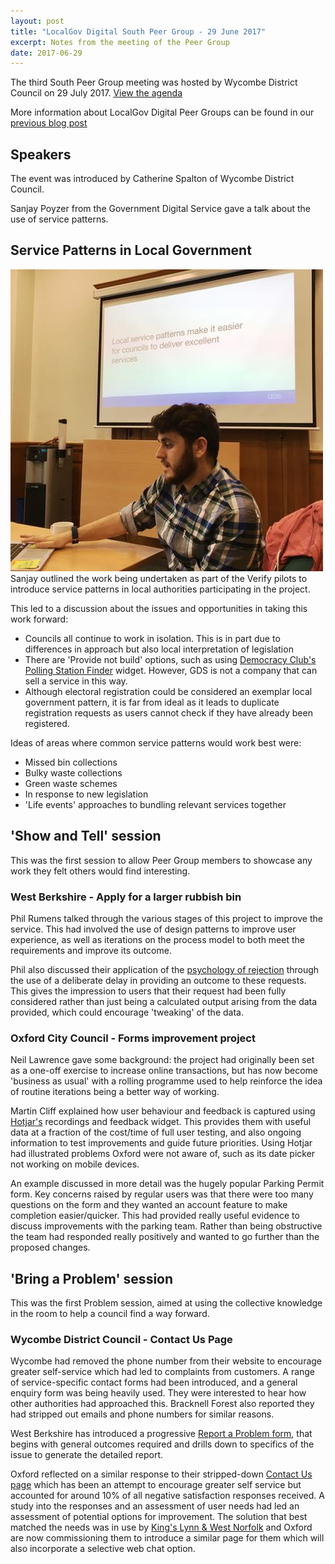 ```yaml
---
layout: post
title: "LocalGov Digital South Peer Group - 29 June 2017"
excerpt: Notes from the meeting of the Peer Group
date: 2017-06-29
---
```


The third South Peer Group meeting was hosted by Wycombe District Council on 29 July 2017. [View the agenda](https://docs.google.com/document/d/1vsHVZ9iZfSJZErvo-FXlidHNOMgaZoZJF2DMjD6tI78/edit?usp=sharing)

More information about LocalGov Digital Peer Groups can be found in our [previous blog post](https://oxfordcitycouncil.github.io/blog/2016/11/25/localgov-digital-south-peer-group)

## Speakers
The event was introduced by Catherine Spalton of Wycombe District Council.

Sanjay Poyzer from the Government Digital Service gave a talk about the use of service patterns.

## Service Patterns in Local Government
<img class="image image--feature" src="/images/sanjay.jpg" alt="Sanjay Poyzer discussing service patterns">
Sanjay outlined the work being undertaken as part of the Verify pilots to introduce service patterns in local authorities participating in the project.

This led to a discussion about the issues and opportunities in taking this work forward:
* Councils all continue to work in isolation. This is in part due to differences in approach but also local interpretation of legislation
* There are 'Provide not build' options, such as using [Democracy Club's Polling Station Finder](https://democracyclub.org.uk/projects/polling-stations/) widget. However, GDS is not a company that can sell a service in this way.
* Although electoral registration could be considered an exemplar local government pattern, it is far from ideal as it leads to duplicate registration requests as users cannot check if they have already been registered.  

Ideas of areas where common service patterns would work best were:
* Missed bin collections
* Bulky waste collections
* Green waste schemes
* In response to new legislation
* 'Life events' approaches to bundling relevant services together

## 'Show and Tell' session
This was the first session to allow Peer Group members to showcase any work they felt others would find interesting.

### West Berkshire - Apply for a larger rubbish bin
Phil Rumens talked through the various stages of this project to improve the service. This had involved the use of design patterns to improve user experience, as well as iterations on the process model to both meet the requirements and improve its outcome.

Phil also discussed their application of the [psychology of rejection](http://philrumens.blogspot.co.uk/2017/05/the-psychology-of-rejection.html) through the use of a deliberate delay in providing an outcome to these requests. This gives the impression to users that their request had been fully considered rather than just being a calculated output arising from the data provided, which could encourage 'tweaking' of the data.

### Oxford City Council - Forms improvement project
Neil Lawrence gave some background: the project had originally been set as a one-off exercise to increase online transactions, but has now become 'business as usual' with a rolling programme used to help reinforce the idea of routine iterations being a better way of working.

Martin Cliff explained how user behaviour and feedback is captured using [Hotjar's](https://www.hotjar.com) recordings and feedback widget. This provides them with useful data at a fraction of the cost/time of full user testing, and also ongoing information to test improvements and guide future priorities. Using Hotjar had illustrated problems Oxford were not aware of, such as its date picker not working on mobile devices.

An example discussed in more detail was the hugely popular Parking Permit form. Key concerns raised by regular users was that there were too many questions on the form and they wanted an account feature to make completion easier/quicker. This had provided really useful evidence to discuss improvements with the parking team. Rather than being obstructive the team had responded really positively and wanted to go further than the proposed changes.

## 'Bring a Problem' session
This was the first Problem session, aimed at using the collective knowledge in the room to help a council find a way forward.

### Wycombe District Council - Contact Us Page
Wycombe had removed the phone number from their website to encourage greater self-service which had led to complaints from customers. A range of service-specific contact forms had been introduced, and a general enquiry form was being heavily used. They were interested to hear how other authorities had approached this. Bracknell Forest also reported they had stripped out emails and phone numbers for similar reasons.

West Berkshire has introduced a progressive [Report a Problem form](http://www.westberks.gov.uk/servicerequests/describe_case.aspx?lev=0), that begins with general outcomes required and drills down to specifics of the issue to generate the detailed report.

Oxford reflected on a similar response to their stripped-down [Contact Us page](https://www.oxford.gov.uk/contact) which has been an attempt to encourage greater self service but accounted for around 10% of all negative satisfaction responses received. A study into the responses and an assessment of user needs had led an assessment of potential options for improvement. The solution that best matched the needs was in use by [King's Lynn & West Norfolk](https://www.west-norfolk.gov.uk/contact) and Oxford are now commissioning them to introduce a similar page for them which will also incorporate a selective web chat option.
